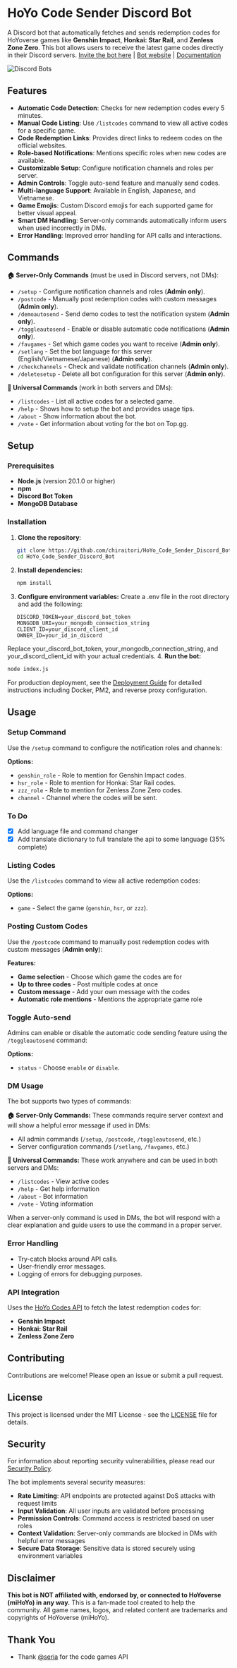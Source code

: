 # HoYo Code Sender Discord Bot

A Discord bot that automatically fetches and sends redemption codes for HoYoverse games like **Genshin Impact**, **Honkai: Star Rail**, and **Zenless Zone Zero**. This bot allows users to receive the latest game codes directly in their Discord servers. [Invite the bot here](https://discord.com/oauth2/authorize?client_id=1124167011585511516&permissions=2147765312&integration_type=0&scope=bot+applications.commands) | [Bot website](https://hoyo-code.chiraitori.me) | [Documentation](https://github.com/chiraitori/HoYo_Code_Sender_Discord_Bot/wiki)


![Discord Bots](https://top.gg/api/widget/1124167011585511516.svg)


## Features

- **Automatic Code Detection**: Checks for new redemption codes every 5 minutes.
- **Manual Code Listing**: Use `/listcodes` command to view all active codes for a specific game.
- **Code Redemption Links**: Provides direct links to redeem codes on the official websites.
- **Role-based Notifications**: Mentions specific roles when new codes are available.
- **Customizable Setup**: Configure notification channels and roles per server.
- **Admin Controls**: Toggle auto-send feature and manually send codes.
- **Multi-language Support**: Available in English, Japanese, and Vietnamese.
- **Game Emojis**: Custom Discord emojis for each supported game for better visual appeal.
- **Smart DM Handling**: Server-only commands automatically inform users when used incorrectly in DMs.
- **Error Handling**: Improved error handling for API calls and interactions.

## Commands

**🏠 Server-Only Commands** (must be used in Discord servers, not DMs):
- `/setup` - Configure notification channels and roles (**Admin only**).
- `/postcode` - Manually post redemption codes with custom messages (**Admin only**).
- `/demoautosend` - Send demo codes to test the notification system (**Admin only**).
- `/toggleautosend` - Enable or disable automatic code notifications (**Admin only**).
- `/favgames` - Set which game codes you want to receive (**Admin only**).
- `/setlang` - Set the bot language for this server (English/Vietnamese/Japanese) (**Admin only**).
- `/checkchannels` - Check and validate notification channels (**Admin only**).
- `/deletesetup` - Delete all bot configuration for this server (**Admin only**).

**📱 Universal Commands** (work in both servers and DMs):
- `/listcodes` - List all active codes for a selected game.
- `/help` - Shows how to setup the bot and provides usage tips.
- `/about` - Show information about the bot.
- `/vote` - Get information about voting for the bot on Top.gg.

## Setup

### Prerequisites

- **Node.js** (version 20.1.0 or higher)
- **npm**
- **Discord Bot Token**
- **MongoDB Database**

### Installation

1. **Clone the repository**:
```bash
   git clone https://github.com/chiraitori/HoYo_Code_Sender_Discord_Bot.git
   cd HoYo_Code_Sender_Discord_Bot
```
2. **Install dependencies:**
```bash
   npm install
```
3. **Configure environment variables:**
Create a .env file in the root directory and add the following:
```env
   DISCORD_TOKEN=your_discord_bot_token
   MONGODB_URI=your_mongodb_connection_string
   CLIENT_ID=your_discord_client_id
   OWNER_ID=your_id_in_discord
```
Replace your_discord_bot_token, your_mongodb_connection_string, and your_discord_client_id with your actual credentials. 4. **Run the bot:**
 ```bash
 node index.js
 ```

For production deployment, see the [Deployment Guide](DEPLOYMENT.md) for detailed instructions including Docker, PM2, and reverse proxy configuration.

 ## Usage

 ### Setup Command

 Use the `/setup` command to configure the notification roles and channels:

**Options:**

- `genshin_role` - Role to mention for Genshin Impact codes.
- `hsr_role` - Role to mention for Honkai: Star Rail codes.
- `zzz_role` - Role to mention for Zenless Zone Zero codes.
- `channel` - Channel where the codes will be sent.

### To Do

- [X] Add language file and command changer
- [X] Add translate dictionary to full translate the api to some language (35% complete)

### Listing Codes

Use the `/listcodes` command to view all active redemption codes:

**Options:**

- `game` - Select the game (`genshin`, `hsr`, or `zzz`).

### Posting Custom Codes

Use the `/postcode` command to manually post redemption codes with custom messages (**Admin only**):

**Features:**
- **Game selection** - Choose which game the codes are for
- **Up to three codes** - Post multiple codes at once
- **Custom message** - Add your own message with the codes
- **Automatic role mentions** - Mentions the appropriate game role
### Toggle Auto-send

Admins can enable or disable the automatic code sending feature using the `/toggleautosend` command:

**Options:**

- `status` - Choose `enable` or `disable`.

### DM Usage

The bot supports two types of commands:

**🏠 Server-Only Commands:** These commands require server context and will show a helpful error message if used in DMs:
- All admin commands (`/setup`, `/postcode`, `/toggleautosend`, etc.)
- Server configuration commands (`/setlang`, `/favgames`, etc.)

**📱 Universal Commands:** These work anywhere and can be used in both servers and DMs:
- `/listcodes` - View active codes
- `/help` - Get help information  
- `/about` - Bot information
- `/vote` - Voting information

When a server-only command is used in DMs, the bot will respond with a clear explanation and guide users to use the command in a proper server.

### Error Handling
- Try-catch blocks around API calls.
- User-friendly error messages.
- Logging of errors for debugging purposes.

### API Integration

Uses the [HoYo Codes API](https://github.com/seriaati/hoyo-codes) to fetch the latest redemption codes for:
- **Genshin Impact**
- **Honkai: Star Rail**
- **Zenless Zone Zero**

## Contributing
Contributions are welcome! Please open an issue or submit a pull request.

## License
This project is licensed under the MIT License - see the [LICENSE](LICENSE) file for details.

## Security
For information about reporting security vulnerabilities, please read our [Security Policy](SECURITY.md).

The bot implements several security measures:
- **Rate Limiting**: API endpoints are protected against DoS attacks with request limits
- **Input Validation**: All user inputs are validated before processing
- **Permission Controls**: Command access is restricted based on user roles
- **Context Validation**: Server-only commands are blocked in DMs with helpful error messages
- **Secure Data Storage**: Sensitive data is stored securely using environment variables

## Disclaimer
**This bot is NOT affiliated with, endorsed by, or connected to HoYoverse (miHoYo) in any way.** This is a fan-made tool created to help the community. All game names, logos, and related content are trademarks and copyrights of HoYoverse (miHoYo).

## Thank You
- Thank [@seria](https://github.com/seriaati) for the code games API
